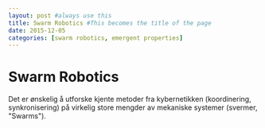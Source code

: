 ```yaml
---
layout: post #always use this
title: Swarm Robotics #This becomes the title of the page
date: 2015-12-05
categories: [swarm robotics, emergent properties]
---
```

# Swarm Robotics #

Det er ønskelig å utforske kjente metoder fra kybernetikken (koordinering, synkronisering) på virkelig store mengder av mekaniske systemer (svermer, "Swarms"). 
